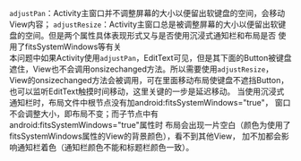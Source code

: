 `adjustPan`：Activity主窗口并不调整屏幕的大小以便留出软键盘的空间，会移动View内容；
`adjustResize`：Activity主窗口总是被调整屏幕的大小以便留出软键盘的空间。但是两个属性具体表现形式又与是否使用沉浸式通知栏和布局是否
使用了fitsSystemWindows等有关<br>
本问题中如果Activity使用`adjustPan`，EditText可见，但是其下面的Button被键盘遮住，View也不会调用onsizechanged方法。所以需要使用`adjustResize`，
View的onsizechanged方法会被调用，可在里面移动布局使键盘不遮挡Button，也可以监听EditText触摸时间移动，这里关键的一步是延迟移动。
当使用沉浸式通知栏时，布局文件中根节点没有加android:fitsSystemWindows="true"，
窗口不会调整大小，即布局不变；而子节点中有android:fitsSystemWindows="true"属性时
布局会出现一片空白（颜色为使用了fitsSystemWindows属性的View的背景颜色），看不到其他View，
加不加都会影响通知栏着色（通知栏颜色不能和标题栏颜色一致）。
